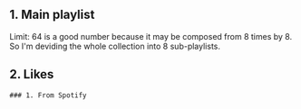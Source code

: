 ## 1. Main playlist
Limit: 64 is a good number because it may be composed from 8 times by 8. So I'm deviding the whole collection into 8 sub-playlists.

## 2. Likes

    ### 1. From Spotify
